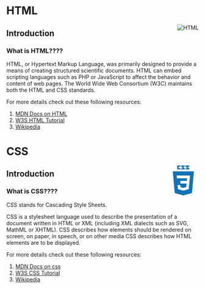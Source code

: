 # HTML
<img align="right" src="https://upload.wikimedia.org/wikipedia/commons/thumb/6/61/HTML5_logo_and_wordmark.svg/640px-HTML5_logo_and_wordmark.svg.png" height="80" alt="HTML">

## Introduction


### What is HTML????


HTML, or Hypertext Markup Language, was primarily designed to provide a means of creating structured scientific documents. HTML can embed scripting languages such as PHP or JavaScript to affect the behavior and content of web pages. The World Wide Web Consortium (W3C) maintains both the HTML and CSS standards.

For more details check out these following resources:

1. [MDN Docs on HTML](https://developer.mozilla.org/en-US/docs/Web/HTML)
2. [W3S HTML Tutorial](https://www.w3schools.com/html/)
3. [Wikipedia](https://en.wikipedia.org/wiki/HTML)


# CSS
<img align="right" src="https://github.com/devicons/devicon/blob/master/icons/css3/css3-plain-wordmark.svg" height="80" alt="CSS">

## Introduction


### What is CSS????


CSS stands for Cascading Style Sheets.

CSS is a stylesheet language used to describe the presentation of a document written in HTML or XML (including XML dialects such as SVG, MathML or XHTML). CSS describes how elements should be rendered on screen, on paper, in speech, or on other media
CSS describes how HTML elements are to be displayed.

For more details check out these following resources:

1. [MDN Docs on css](https://developer.mozilla.org/en-US/docs/Web/CSS)
2. [W3S CSS Tutorial](https://www.w3schools.com/css/)
3. [Wikipedia](https://en.wikipedia.org/wiki/CSS)
